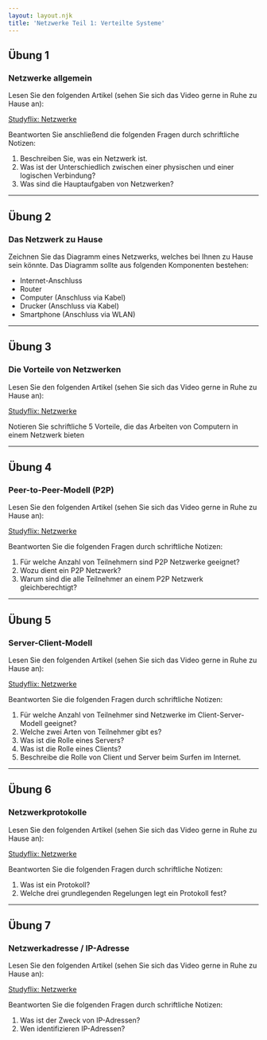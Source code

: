 ```yaml
---
layout: layout.njk
title: 'Netzwerke Teil 1: Verteilte Systeme'
---
```


## Übung 1

### Netzwerke allgemein

Lesen Sie den folgenden Artikel (sehen Sie sich das Video gerne in Ruhe zu Hause an):

[Studyflix: Netzwerke](https://studyflix.de/informatik/netzwerke-5498)

Beantworten Sie anschließend die folgenden Fragen durch schriftliche Notizen:

1. Beschreiben Sie, was ein Netzwerk ist.
2. Was ist der Unterschiedlich zwischen einer physischen und einer logischen Verbindung?
3. Was sind die Hauptaufgaben von Netzwerken?

---

## Übung 2

### Das Netzwerk zu Hause

Zeichnen Sie das Diagramm eines Netzwerks, welches bei Ihnen zu Hause sein könnte. Das Diagramm sollte aus folgenden Komponenten bestehen:

- Internet-Anschluss
- Router
- Computer (Anschluss via Kabel)
- Drucker (Anschluss via Kabel)
- Smartphone (Anschluss via WLAN)

---

## Übung 3

### Die Vorteile von Netzwerken

Lesen Sie den folgenden Artikel (sehen Sie sich das Video gerne in Ruhe zu Hause an):

[Studyflix: Netzwerke](https://studyflix.de/informatik/netzwerke-5498)

Notieren Sie schriftliche 5 Vorteile, die das Arbeiten von Computern in einem Netzwerk bieten

---

## Übung 4

### Peer-to-Peer-Modell (P2P)

Lesen Sie den folgenden Artikel (sehen Sie sich das Video gerne in Ruhe zu Hause an):

[Studyflix: Netzwerke](https://studyflix.de/informatik/netzwerke-5498)

Beantworten Sie die folgenden Fragen durch schriftliche Notizen:

1. Für welche Anzahl von Teilnehmern sind P2P Netzwerke geeignet?
2. Wozu dient ein P2P Netzwerk?
3. Warum sind die alle Teilnehmer an einem P2P Netzwerk gleichberechtigt?

---

## Übung 5

### Server-Client-Modell

Lesen Sie den folgenden Artikel (sehen Sie sich das Video gerne in Ruhe zu Hause an):

[Studyflix: Netzwerke](https://studyflix.de/informatik/netzwerke-5498)

Beantworten Sie die folgenden Fragen durch schriftliche Notizen:

1. Für welche Anzahl von Teilnehmer sind Netzwerke im Client-Server-Modell geeignet?
2. Welche zwei Arten von Teilnehmer gibt es?
3. Was ist die Rolle eines Servers?
4. Was ist die Rolle eines Clients?
5. Beschreibe die Rolle von Client und Server beim Surfen im Internet.

---

## Übung 6

### Netzwerkprotokolle

Lesen Sie den folgenden Artikel (sehen Sie sich das Video gerne in Ruhe zu Hause an):

[Studyflix: Netzwerke](https://studyflix.de/informatik/netzwerke-5498)

Beantworten Sie die folgenden Fragen durch schriftliche Notizen:

1. Was ist ein Protokoll?
2. Welche drei grundlegenden Regelungen legt ein Protokoll fest?

---

## Übung 7

### Netzwerkadresse / IP-Adresse

Lesen Sie den folgenden Artikel (sehen Sie sich das Video gerne in Ruhe zu Hause an):

[Studyflix: Netzwerke](https://studyflix.de/informatik/netzwerke-5498)

Beantworten Sie die folgenden Fragen durch schriftliche Notizen:

1. Was ist der Zweck von IP-Adressen?
2. Wen identifizieren IP-Adressen?
